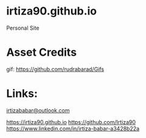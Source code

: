 # irtiza90.github.io
 Personal Site


# Asset Credits
gif: https://github.com/rudrabarad/Gifs

# Links:
irtizababar@outlook.com

https://irtiza90.github.io
https://github.com/Irtiza90
https://www.linkedin.com/in/irtiza-babar-a3428b22a
